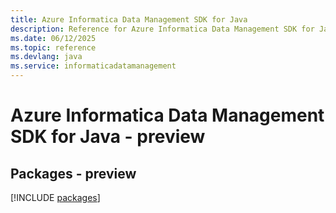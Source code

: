 ```yaml
---
title: Azure Informatica Data Management SDK for Java
description: Reference for Azure Informatica Data Management SDK for Java
ms.date: 06/12/2025
ms.topic: reference
ms.devlang: java
ms.service: informaticadatamanagement
---
```

# Azure Informatica Data Management SDK for Java - preview
## Packages - preview
[!INCLUDE [packages](informatica-data-management-index.md)]